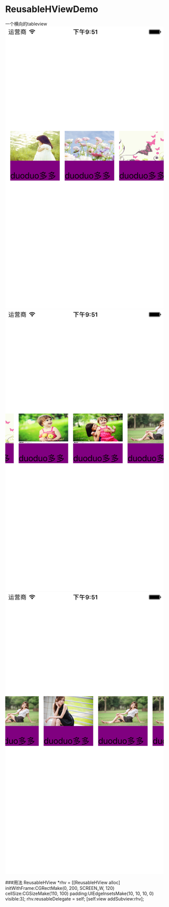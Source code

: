 # ReusableHViewDemo
一个横向的tableview
![image](https://github.com/gitxiyue/ReusableHViewDemo/blob/master/11.png)
![image](https://github.com/gitxiyue/ReusableHViewDemo/blob/master/22.png)
![image](https://github.com/gitxiyue/ReusableHViewDemo/blob/master/33.png)

###用法
    ReusableHView *rhv = [[ReusableHView alloc] initWithFrame:CGRectMake(0, 200, SCREEN_W, 120) cellSize:CGSizeMake(110, 100) padding:UIEdgeInsetsMake(10, 10, 10, 0) visible:3];
    rhv.reusableDelegate = self;
    [self.view addSubview:rhv];

